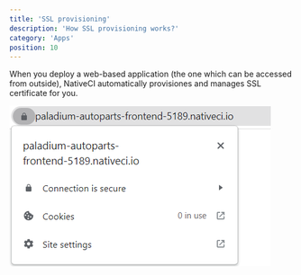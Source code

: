 ```yaml
---
title: 'SSL provisioning'
description: 'How SSL provisioning works?'
category: 'Apps'
position: 10
---
```


When you deploy a web-based application (the one which can be accessed from outside), NativeCI automatically provisiones and manages SSL certificate for you.

![SSL](/images/guides/ssl.png)